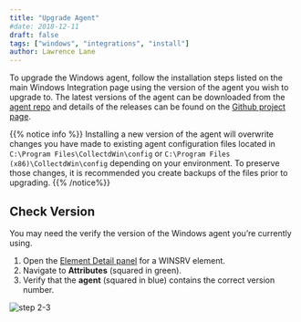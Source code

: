 ```yaml
---
title: "Upgrade Agent"
#date: 2018-12-11
draft: false
tags: ["windows", "integrations", "install"]
author: Lawrence Lane
---
```

To upgrade the Windows agent, follow the installation steps listed on the main Windows Integration page using the version of the agent you wish to upgrade to. The latest versions of the agent can be downloaded from the [agent repo](https://repos.app.netuitive.com/windows-agent/index.html) and details of the releases can be found on the [Github project page](https://github.com/Netuitive/netuitive-windows-agent).

{{% notice info %}}
Installing a new version of the agent will overwrite changes you have made to existing agent configuration files located in `C:\Program Files\CollectdWin\config` or `C:\Program Files (x86)\CollectdWin\config` depending on your environment. To preserve those changes, it is recommended you create backups of the files prior to upgrading.
{{% /notice%}}

## Check Version

You may need the verify the version of the Windows agent you’re currently using.

1. Open the [Element Detail panel][1] for a WINSRV element.
2. Navigate to **Attributes** (squared in green).
3. Verify that the **agent** (squared in blue) contains the correct version number.

![step 2-3](/images/windows-agent-check-version/step-2-3.png)


[1]: /capacity-monitoring/inventory
